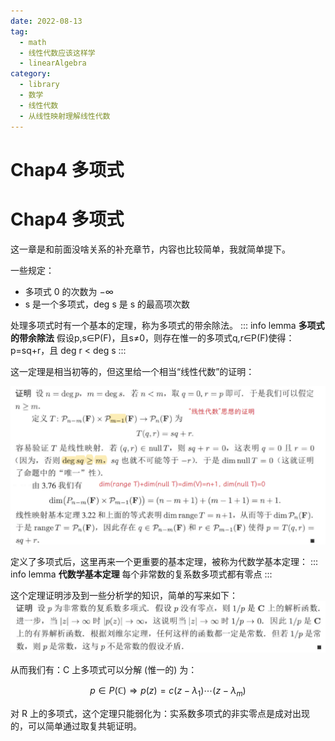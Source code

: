 ```yaml
---
date: 2022-08-13
tag:
  - math
  - 线性代数应该这样学
  - linearAlgebra
category:
  - library
  - 数学
  - 线性代数
  - 从线性映射理解线性代数
---
```


# Chap4 多项式

# Chap4 多项式


这一章是和前面没啥关系的补充章节，内容也比较简单，我就简单提下。

一些规定：
- 多项式 0 的次数为 $-\infty$
- s 是一个多项式，deg s 是 s 的最高项次数

处理多项式时有一个基本的定理，称为多项式的带余除法。
::: info lemma
**多项式的带余除法**
假设p,s∈P(F)，且s≠0，则存在惟一的多项式q,r∈P(F)使得：p=sq+r，且
deg r < deg s
:::

这一定理是相当初等的，但这里给一个相当“线性代数”的证明：

![Pasted image 20220310164347](./assets/Pasted-image-20220310164347.png)

定义了多项式后，这里再来一个更重要的基本定理，被称为代数学基本定理：
::: info lemma
**代数学基本定理**
每个非常数的复系数多项式都有零点
:::


这个定理证明涉及到一些分析学的知识，简单的写来如下：
![Pasted image 20220310164540](./assets/Pasted-image-20220310164540.png)

从而我们有：C 上多项式可以分解 (惟一的) 为：

$$
p\in P\left( \mathbb{C} \right) \Rightarrow p\left( z \right) =c\left( z-\lambda _1 \right) \cdots \left( z-\lambda _m \right) 
$$

对 R 上的多项式，这个定理只能弱化为：实系数多项式的非实零点是成对出现的，可以简单通过取复共轭证明。
